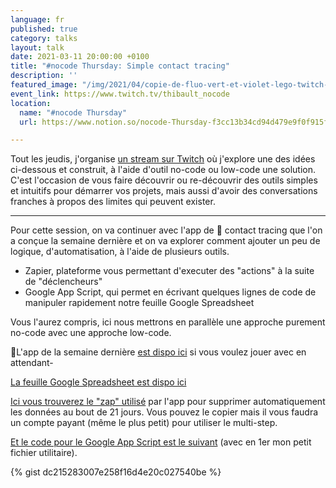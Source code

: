 ```yaml
---
language: fr
published: true
category: talks
layout: talk
date: 2021-03-11 20:00:00 +0100
title: "#nocode Thursday: Simple contact tracing"
description: ''
featured_image: "/img/2021/04/copie-de-fluo-vert-et-violet-lego-twitch-banniere.png"
event_link: https://www.twitch.tv/thibault_nocode
location:
  name: "#nocode Thursday"
  url: https://www.notion.so/nocode-Thursday-f3cc13b34cd94d479e9f0f915fc637cc

---
```

Tout les jeudis, j'organise [un stream sur Twitch](http://twitch.tv/thibault_nocode) où j'explore une des idées ci-dessous et construit, à l'aide d'outil no-code ou low-code une solution. C'est l'occasion de vous faire découvrir ou re-découvrir des outils simples et intuitifs pour démarrer vos projets, mais aussi d'avoir des conversations franches à propos des limites qui peuvent exister.

***

Pour cette session, on va continuer avec l'app de 🦠 contact tracing que l'on a conçue la semaine dernière et on va explorer comment ajouter un peu de logique, d'automatisation, à l'aide de plusieurs outils.

* Zapier, plateforme vous permettant d'executer des "actions" à la suite de "déclencheurs"
* Google App Script, qui permet en écrivant quelques lignes de code de manipuler rapidement notre feuille Google Spreadsheet

Vous l'aurez compris, ici nous mettrons en parallèle une approche purement no-code avec une approche low-code.

📱L'app de la semaine dernière [est dispo ici](https://contacttracing.glideapp.io) si vous voulez jouer avec en attendant-

[La feuille Google Spreadsheet est dispo ici]()

[Ici vous trouverez le "zap" utilisé](https://zapier.com/shared/2ad0e66265f81d765f3600c99850192d27118596) par l'app pour supprimer automatiquement les données au bout de 21 jours. Vous pouvez le copier mais il vous faudra un compte payant (même le plus petit) pour utiliser le multi-step.

[Et le code pour le Google App Script est le suivant](https://gist.github.com/clawfire/dc215283007e258f16d4e20c027540be) (avec en 1er mon petit fichier utilitaire).

{% gist dc215283007e258f16d4e20c027540be %}